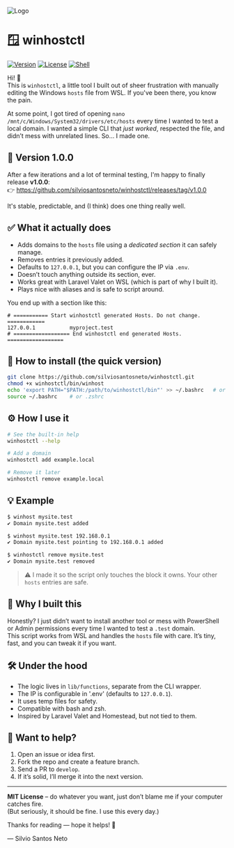 ![Logo](https://lh3.googleusercontent.com/d/194PFOtdPXfooP2zqSSYOYaY125C6SdH6)
# 🪟 winhostctl

[![Version](https://img.shields.io/github/v/release/silviosantosneto/winhostctl?style=for-the-badge)](https://github.com/silviosantosneto/winhostctl/releases)
[![License](https://img.shields.io/github/license/silviosantosneto/winhostctl?style=for-the-badge)](LICENSE)
[![Shell](https://img.shields.io/badge/Shell-bash-informational?style=for-the-badge&logo=gnu-bash)](https://www.gnu.org/software/bash/)

Hi! 👋  
This is `winhostctl`, a little tool I built out of sheer frustration with manually editing the Windows `hosts` file from WSL. If you've been there, you know the pain.

At some point, I got tired of opening `nano /mnt/c/Windows/System32/drivers/etc/hosts` every time I wanted to test a local domain. I wanted a simple CLI that *just worked*, respected the file, and didn’t mess with unrelated lines. So… I made one.

## 🚀 Version 1.0.0

After a few iterations and a lot of terminal testing, I'm happy to finally release **v1.0.0**:  
👉 https://github.com/silviosantosneto/winhostctl/releases/tag/v1.0.0

It's stable, predictable, and (I think) does one thing really well.

## ✅ What it actually does

- Adds domains to the `hosts` file using a *dedicated section* it can safely manage.
- Removes entries it previously added.
- Defaults to `127.0.0.1`, but you can configure the IP via `.env`.
- Doesn’t touch anything outside its section, ever.
- Works great with Laravel Valet on WSL (which is part of why I built it).
- Plays nice with aliases and is safe to script around.

You end up with a section like this:

```
# =========== Start winhostctl generated Hosts. Do not change. ============
127.0.0.1           myproject.test
# ================== End winhostctl end generated Hosts. ==================
```

## 🧩 How to install (the quick version)

```bash
git clone https://github.com/silviosantosneto/winhostctl.git
chmod +x winhostctl/bin/winhost
echo 'export PATH="$PATH:/path/to/winhostctl/bin"' >> ~/.bashrc   # or .zshrc
source ~/.bashrc    # or .zshrc
```

## ⚙️ How I use it

```bash
# See the built-in help
winhostctl --help

# Add a domain
winhostctl add example.local

# Remove it later
winhostctl remove example.local
```

## 💡 Example

```bash
$ winhost mysite.test
✔️ Domain mysite.test added

$ winhost mysite.test 192.168.0.1
✔️ Domain mysite.test pointing to 192.168.0.1 added

$ winhostctl remove mysite.test
✔️ Domain mysite.test removed
```

> ⚠️ I made it so the script only touches the block it owns. Your other `hosts` entries are safe.

## 🎯 Why I built this

Honestly? I just didn’t want to install another tool or mess with PowerShell or Admin permissions every time I wanted to test a `.test` domain.  
This script works from WSL and handles the `hosts` file with care. It’s tiny, fast, and you can tweak it if you want.

## 🛠 Under the hood

- The logic lives in `lib/functions`, separate from the CLI wrapper.
- The IP is configurable in '.env' (defaults to `127.0.0.1`).
- It uses temp files for safety.
- Compatible with bash and zsh.
- Inspired by Laravel Valet and Homestead, but not tied to them.

## 🤝 Want to help?

1. Open an issue or idea first.
2. Fork the repo and create a feature branch.
3. Send a PR to `develop`.
4. If it’s solid, I’ll merge it into the next version.

---

**MIT License** – do whatever you want, just don’t blame me if your computer catches fire.  
(But seriously, it should be fine. I use this every day.)

Thanks for reading — hope it helps! 🙌

— Silvio Santos Neto
